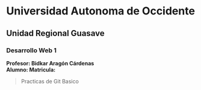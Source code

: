 # Universidad Autonoma de Occidente
## Unidad Regional Guasave
### Desarrollo Web 1

**Profesor: Bidkar Aragón Cárdenas**<br>
**Alumno: Matricula:**

>Practicas de Git Basico

